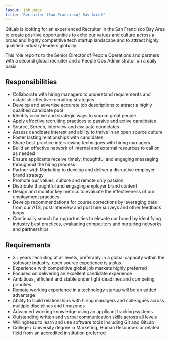 ```yaml
---
layout: job_page
title: "Recruiter (San Francisco/ Bay Area)"
---
```


GitLab is looking for an experienced Recruiter in the San Francisco Bay Area to create positive opportunities
to echo our values and culture across a broad and highly competitive tech startup landscape and to 
attract highly qualified industry leaders globally. 

This role reports to the Senior Director of People Operations and partners with a second global recruiter
and a People Ops Administrator on a daily basis.

## Responsibilities

* Collaborate with hiring managers to understand requirements and establish effective recruiting strategies
* Develop and advertise accurate job descriptions to attract a highly qualified candidate pool
* Identify creative and strategic ways to source great people
* Apply effective recruiting practices to passive and active candidates
* Source, Screen, interview and evaluate candidates
* Assess candidate interest and ability to thrive in an open source culture
* Foster lasting relationships with candidates
* Share best practice interviewing techniques with hiring managers
* Build an effective network of internal and external resources to call on as needed
* Ensure applicants receive timely, thoughtful and engaging messaging throughout the hiring process
* Partner with Marketing to develop and deliver a disruptive employer brand strategy
* Promote our values, culture and remote only passion
* Distribute thoughtful and engaging employer brand content
* Design and monitor key metrics to evaluate the effectiveness of our employment practices
* Develop recommendations for course corrections by leveraging data from our ATS, post interview and post hire surveys and other feedback loops
* Continually search for opportunities to elevate our brand by identifying industry best practices, evaluating competitors and nurturing networks and partnerships


## Requirements

* 3+ years recruiting at all levels, preferably in a global capacity within the software industry, open source experience is a plus
* Experience with competitive global job markets highly preferred
* Focused on delivering an excellent candidate experience
* Ambitious, efficient and stable under tight deadlines and competing priorities
* Remote working experience in a technology startup will be an added advantage
* Ability to build relationships with hiring managers and colleagues across multiple disciplines and timezones
* Advanced working knowledge using an applicant tracking systems 
* Outstanding written and verbal communication skills across all levels
* Willingness to learn and use software tools including Git and GitLab
* College / University degree in Marketing, Human Resources or related field from an accredited institution preferred
